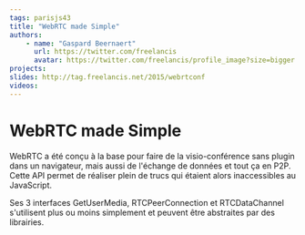```yaml
---
tags: parisjs43
title: "WebRTC made Simple"
authors:
    - name: "Gaspard Beernaert"
      url: https://twitter.com/freelancis
      avatar: https://twitter.com/freelancis/profile_image?size=bigger
projects:
slides: http://tag.freelancis.net/2015/webrtconf
videos:
---
```

# WebRTC made Simple

WebRTC a été conçu à la base pour faire de la visio-conférence sans plugin dans un navigateur, mais aussi de l'échange de données et tout ça en P2P. Cette API permet de réaliser plein de trucs qui étaient alors inaccessibles au JavaScript.

Ses 3 interfaces GetUserMedia, RTCPeerConnection et RTCDataChannel s'utilisent plus ou moins simplement et peuvent être abstraites par des librairies.
